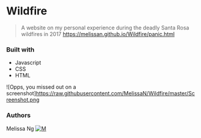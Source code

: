 # Wildfire
> A website on my personal experience during the deadly Santa Rosa wildfires in 2017
> https://melissan.github.io/Wildfire/panic.html

### Built with
* Javascript
* CSS
* HTML

![Opps, you missed out on a screenshot]https://raw.githubusercontent.com/MelissaN/Wildfire/master/Screenshot.png

### Authors
Melissa Ng [![M](https://upload.wikimedia.org/wikipedia/fr/thumb/c/c8/Twitter_Bird.svg/30px-Twitter_Bird.svg.png)](https://twitter.com/MelissaNg__)
